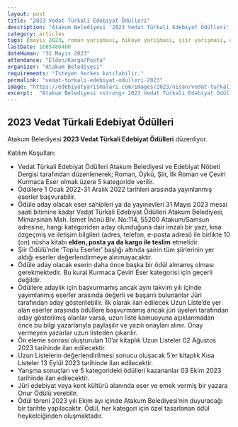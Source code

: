 ```yaml
---
layout: post
title: "2023 Vedat Türkali Edebiyat Ödülleri"
description: "Atakum Belediyesi '2023 Vedat Türkali Edebiyat Ödülleri' düzenliyor."
category: articles
tags: [mayıs 2023, roman yarışması, hikaye yarışması, şiir yarışması, çeviri yarışması, genel]
lastDate: 1685480400
dateHuman: "31 Mayıs 2023"
attendance: "Elden/Kargo/Posta"
organizer: "Atakum Belediyesi"
requirements: "İsteyen herkes katılabilir."
permalink: "vedat-turkali-edebiyat-odulleri-2023"
image: "https://edebiyatyarismalari.com/images/2023/nisan/vedat-turkali-edebiyat-odulleri-2023.jpg"
excerpt:  "Atakum Belediyesi <strong> 2023 Vedat Türkali Edebiyat Ödülleri </strong> düzenliyor."
---
```


## 2023 Vedat Türkali Edebiyat Ödülleri
Atakum Belediyesi **2023 Vedat Türkali Edebiyat Ödülleri** düzenliyor.  

Katılım Koşulları:
- Vedat Türkali Edebiyat Ödülleri Atakum Belediyesi ve Edebiyat Nöbeti Dergisi tarafından düzenlenerek; Roman, Öykü, Şiir, İlk Roman ve Çeviri Kurmaca Eser olmak üzere 5 kategoride verilir.
- Ödüllere 1 Ocak 2022-31 Aralık 2022  tarihleri arasında yayınlanmış eserler başvurabilir.
- Ödüle aday olacak eser sahipleri ya da yayınevleri 31 Mayıs 2023 mesai saati bitimine kadar Vedat Türkali Edebiyat Ödülleri Atakum Belediyesi, Mimarsinan Mah. İsmet İnönü Blv. No:114, 55200 Atakum/Samsun adresine, hangi kategoriden aday olunduğuna dair imzalı bir yazı, kısa özgeçmiş ve iletişim bilgileri (adres, telefon, e-posta adresi) ile birlikte 10 (on) nüsha kitabı **elden, posta ya da kargo ile teslim** etmelidir.
- Şiir Ödülü’nde ‘Toplu Eserler’ başlığı altında şairin tüm şiirlerinin yer aldığı eserler değerlendirmeye alınmayacaktır.
- Ödüle aday olacak eserin daha önce başka bir ödül almamış olması gerekmektedir. Bu kural Kurmaca Çeviri Eser kategorisi için geçerli değildir.
- Ödüllere adaylık için başvurmamış ancak aynı takvim yılı içinde yayımlanmış eserler arasında değerli ve başarılı bulunanlar Jüri tarafından aday gösterilebilir. İlk olarak ilan edilecek Uzun Liste’de yer alan eserler arasında ödüllere başvurmamış ancak jüri üyeleri tarafından aday gösterilmiş olanlar varsa, uzun liste kamuoyuna açıklanmadan önce bu bilgi yazarlarıyla paylaşılır ve yazılı onayları alınır. Onay vermeyen yazarlar uzun listeden çıkarılır.
- Ön eleme sonrası oluşturulan 10’ar kitaplık Uzun Listeler 02 Ağustos 2023 tarihinde ilan edilecektir.
- Uzun Listelerin değerlendirilmesi sonucu oluşacak 5’er kitaplık Kısa Listeler 13 Eylül 2023 tarihinde ilan edilecektir.
- Yarışma sonuçları ve 5 kategorideki ödülleri kazananlar 03 Ekim 2023 tarihinde ilan edilecektir.
- Jüri edebiyat veya kent kültürü alanında eser ve emek vermiş bir yazara Onur Ödülü verebilir.
- Ödül töreni 2023 yılı Ekim ayı içinde Atakum Belediyesi’nin duyuracağı bir tarihte yapılacaktır. Ödül, her kategori için özel tasarlanan ödül heykelciğinden oluşmaktadır.